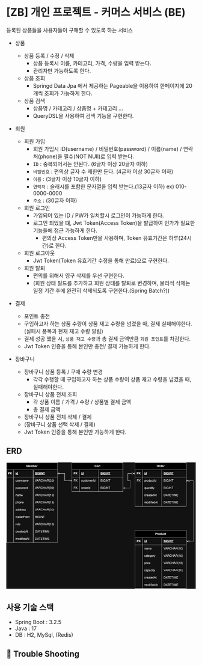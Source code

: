 # [ZB] 개인 프로젝트 - 커머스 서비스 (BE)
등록된 상품들을 사용자들이 구매할 수 있도록 하는 서비스

- 상품
  - 상품 등록 / 수정 / 삭제
    - 상품 등록시 이름, 카테고리, 가격, 수량을 입력 받는다.
    - 관리자만 가능하도록 한다.
  - 상품 조회
    - Springd Data Jpa 에서 제공하는 Pageable을 이용하여 한페이지에 20개씩 조회가 가능하게 한다.
  - 상품 검색
    - 상품명 / 카테고리 / 상품명 + 카테고리 ...
    - QueryDSL을 사용하여 검색 기능을 구현한다.

- 회원
  - 회원 가입
    - 회원 가입시 ID(username) / 비밀번호(password) / 이름(name) / 연락처(phone)을 필수(NOT NUll)로 입력 받는다.
    - `ID` : 중복되어서는 안된다. (6글자 이상 20글자 이하)
    - `비밀번호` : 편의상 글자 수 제한만 둔다. (4글자 이상 30글자 이하)
    - `이름` : (3글자 이상 10글자 이하)
    - `연락처` : 슬래시를 포함한 문자열을 입력 받는다.(13글자 이하) ex) 010-0000-0000
    - `주소` : (30글자 이하)
  - 회원 로그인
    - 가입되어 있는 ID / PW가 일치할시 로그인이 가능하게 한다.
    - 로그인 되었을 떄, Jwt Token(Access Token)을 발급하여 인가가 필요한 기능들에 접근 가능하게 한다.
      - 편의상 Access Token만을 사용하며, Token 유효기간은 하루(24시간)로 한다.
  - 회원 로그아웃
    - Jwt Token(Token 유효기간 수정을 통해 만료)으로 구현한다.
  - 회원 탈퇴
    - 편의를 위해서 영구 삭제를 우선 구현한다.
    - (회원 상태 필드를 추가하고 회원 상태를 탈퇴로 변경하며, 물리적 삭제는 일정 기간 후에 완전히 삭제되도록 구현한다.(Spring Batch?))
  
- 결제
  - 포인트 충전
  - 구입하고자 하는 상품 수량이 상품 재고 수량을 넘겼을 때, 결제 실패해야한다.(실패시 품목과 현재 재고 수량 알림)
  - 결제 성공 했을 시, `상품 재고 수량`과 총 결제 금액만큼 `회원 포인트`를 차감한다.
  - Jwt Token 인증을 통해 본인만 충전/ 결제 가능하게 한다.

- 장바구니
  - 장바구니 상품 등록 / 구매 수량 변경
    - 각각 수행할 때 구입하고자 하는 상품 수량이 상품 재고 수량을 넘겼을 때, 실패해야한다.
  - 장바구니 상품 전체 조회
    - 각 상품 이름 / 가격 / 수량 / 상품별 결제 금액
    - 총 결제 금액
  - 장바구니 상품 전체 삭제 / 결제
  - (장바구니 상품 선택 삭제 / 결제)
  - Jwt Token 인증을 통해 본인만 가능하게 한다.

## ERD
![zerobase-cms-project_v00.png](erd%2Fzerobase-cms-project_v00.png)

## 사용 기술 스택
- Spring Boot : 3.2.5
- Java : 17
- DB : H2, MySql, (Redis)

## 🚀 Trouble Shooting
